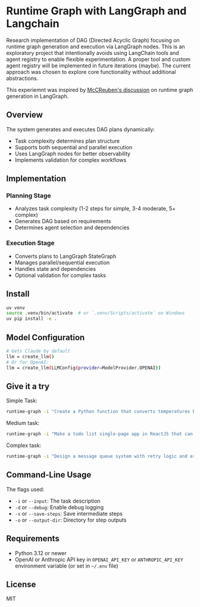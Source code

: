 # Runtime Graph with LangGraph and Langchain

Research implementation of DAG (Directed Acyclic Graph) focusing on runtime graph generation and execution via LangGraph nodes. This is an exploratory project that intentionally avoids using LangChain tools and agent registry to enable flexible experimentation. A proper tool and custom agent registry will be implemented in future iterations (maybe). The current approach was chosen to explore core functionality without additional abstractions.

This experiemnt was inspired by [McCReuben's discussion](https://github.com/langchain-ai/langgraph/discussions/2219) on runtime graph generation in LangGraph.

## Overview

The system generates and executes DAG plans dynamically:

- Task complexity determines plan structure
- Supports both sequential and parallel execution
- Uses LangGraph nodes for better observability
- Implements validation for complex workflows

## Implementation

### Planning Stage

- Analyzes task complexity (1-2 steps for simple, 3-4 moderate, 5+ complex)
- Generates DAG based on requirements
- Determines agent selection and dependencies

### Execution Stage

- Converts plans to LangGraph StateGraph
- Manages parallel/sequential execution
- Handles state and dependencies
- Optional validation for complex tasks

## Install

```bash
uv venv
source .venv/bin/activate  # or `.venv/Scripts/activate` on Windows
uv pip install -e .
```

## Model Configuration

```bash
# Gets Claude by default
llm = create_llm()  
# Or for OpenAI:
llm = create_llm(LLMConfig(provider=ModelProvider.OPENAI))
```

## Give it a try

Simple Task:

```bash
runtime-graph -i "Create a Python function that converts temperatures between Celsius and Fahrenheit" -d -s -o ./temp_converter
```

Medium task:

```bash
runtime-graph -i "Make a todo list single-page app in ReactJS that can add, list, and delete tasks" -d -s -o ./todo_app
```

Complex task:

```bash
runtime-graph -i "Design a message queue system with retry logic and error handling" -d -s -o ./message_queue
```

## Command-Line Usage

The flags used:

- `-i` or `--input`: The task description
- `-d` or `--debug`: Enable debug logging
- `-s` or `--save-steps`: Save intermediate steps
- `-o` or `--output-dir`: Directory for step outputs

## Requirements

- Python 3.12 or newer
- OpenAI or Anthropic API key in `OPENAI_API_KEY` or `ANTHROPIC_API_KEY` environment variable (or set in `~/.env` file)

## License

MIT

